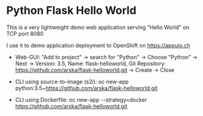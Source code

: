 # Python Flask Hello World

This is a very lightweight demo web application serving "Hello World" on TCP port 8080

I use it to demo application deployment to OpenShift on https://appuio.ch

* Web-GUI: "Add to project" -> search for "Python" -> Choose "Python" -> Next -> Version: 3.5, Name: flask-helloworld, Git Repository: https://github.com/arska/flask-helloworld.git -> Create -> Close

* CLI using source-to-image (s2i): oc new-app python:3.5~https://github.com/arska/flask-helloworld.git

* CLI using Dockerfile: oc new-app --strategy=docker https://github.com/arska/flask-helloworld.git
